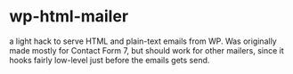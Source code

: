 # wp-html-mailer

a light hack to serve HTML and plain-text emails from WP.
Was originally made mostly for Contact Form 7, but should work for other mailers, since it hooks fairly low-level just before the emails gets send.

